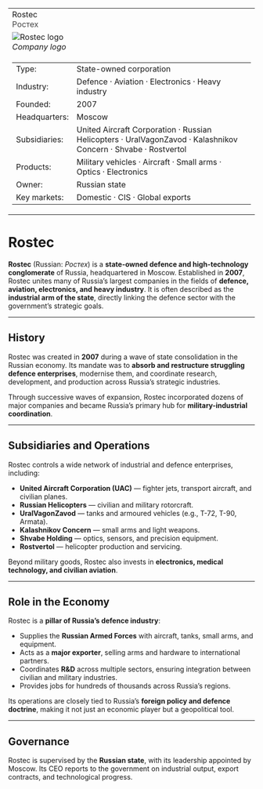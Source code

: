 <div class="infobox-right">
  <table class="infobox">
    <tr>
      <td class="title">Rostec<br/><span style="font-weight:400; opacity:.8;">Ростех</span></td>
    </tr>

<!-- Logo -->

<tr>
  <td class="section center">
    <img class="logo" src="../../../../_assets/images/companies/rostec/logo.png" alt="Rostec logo" />
    <div class="caption"><em>Company logo</em></div>
  </td>
</tr>

<!-- Key–value rows -->

<tr><td class="section">
  <table class="kv">
    <tr><td class="k">Type:</td><td class="v">State-owned corporation</td></tr>
    <tr><td class="k">Industry:</td><td class="v">Defence · Aviation · Electronics · Heavy industry</td></tr>
    <tr><td class="k">Founded:</td><td class="v">2007</td></tr>
    <tr><td class="k">Headquarters:</td><td class="v">Moscow</td></tr>
    <tr><td class="k">Subsidiaries:</td><td class="v">United Aircraft Corporation · Russian Helicopters · UralVagonZavod · Kalashnikov Concern · Shvabe · Rostvertol</td></tr>
    <tr><td class="k">Products:</td><td class="v">Military vehicles · Aircraft · Small arms · Optics · Electronics</td></tr>
    <tr><td class="k">Owner:</td><td class="v">Russian state</td></tr>
    <tr><td class="k">Key markets:</td><td class="v">Domestic · CIS · Global exports</td></tr>
  </table>
</td></tr>

  </table>
</div>

# Rostec

**Rostec** (Russian: *Ростех*) is a **state-owned defence and high-technology conglomerate** of Russia, headquartered in Moscow. Established in **2007**, Rostec unites many of Russia’s largest companies in the fields of **defence, aviation, electronics, and heavy industry**. It is often described as the **industrial arm of the state**, directly linking the defence sector with the government’s strategic goals.

---

## History

Rostec was created in **2007** during a wave of state consolidation in the Russian economy. Its mandate was to **absorb and restructure struggling defence enterprises**, modernise them, and coordinate research, development, and production across Russia’s strategic industries.

Through successive waves of expansion, Rostec incorporated dozens of major companies and became Russia’s primary hub for **military-industrial coordination**.

---

## Subsidiaries and Operations

Rostec controls a wide network of industrial and defence enterprises, including:

* **United Aircraft Corporation (UAC)** — fighter jets, transport aircraft, and civilian planes.
* **Russian Helicopters** — civilian and military rotorcraft.
* **UralVagonZavod** — tanks and armoured vehicles (e.g., T-72, T-90, Armata).
* **Kalashnikov Concern** — small arms and light weapons.
* **Shvabe Holding** — optics, sensors, and precision equipment.
* **Rostvertol** — helicopter production and servicing.

Beyond military goods, Rostec also invests in **electronics, medical technology, and civilian aviation**.

---

## Role in the Economy

Rostec is a **pillar of Russia’s defence industry**:

* Supplies the **Russian Armed Forces** with aircraft, tanks, small arms, and equipment.
* Acts as a **major exporter**, selling arms and hardware to international partners.
* Coordinates **R&D** across multiple sectors, ensuring integration between civilian and military industries.
* Provides jobs for hundreds of thousands across Russia’s regions.

Its operations are closely tied to Russia’s **foreign policy and defence doctrine**, making it not just an economic player but a geopolitical tool.

---

## Governance

Rostec is supervised by the **Russian state**, with its leadership appointed by Moscow. Its CEO reports to the government on industrial output, export contracts, and technological progress.
